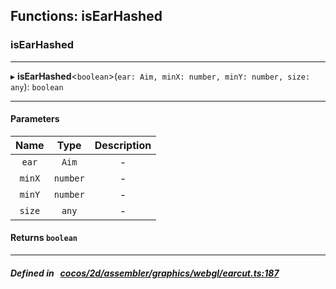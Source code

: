 ## Functions: isEarHashed

### isEarHashed


___
▸ **isEarHashed**<`boolean`\>(`ear: Aim, minX: number, minY: number, size: any`): `boolean`
___


#### Parameters

| Name | Type | Description |
| :------: | :------: | :------: |
| `ear` | `Aim` | - |
| `minX` | `number` | - |
| `minY` | `number` | - |
| `size` | `any` | - |

#### Returns `boolean` 
___


##### Defined in &nbsp;   [cocos/2d/assembler/graphics/webgl/earcut.ts:187](https://github.com/cocos-creator/engine/blob/c7bf6b8a9/cocos/2d/assembler/graphics/webgl/earcut.ts#L187)&nbsp;
